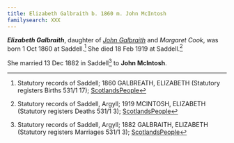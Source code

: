 ```yaml
---
title: Elizabeth Galbraith b. 1860 m. John McIntosh
familysearch: XXX
---
```

***Elizabeth Galbraith***, daughter of *[John Galbraith](galbreath-john-1821.md)* and *Margaret Cook*, was born 1 Oct 1860 at Saddell.[^birth]  She died 18 Feb 1919 at Saddell.[^death]

She married 13 Dec 1882 in Saddell[^marriage] to **John McIntosh**.

[^birth]:  Statutory records of Saddell; 1860 GALBREATH, ELIZABETH (Statutory registers Births 531/1 17); [ScotlandsPeople](https://www.scotlandspeople.gov.uk/view-image/nrs_stat_births/39249480)

[^marriage]: Statutory records of Saddell, Argyll; 1882 GALBRAITH, ELIZABETH (Statutory registers Marriages 531/1 3); [ScotlandsPeople](https://www.scotlandspeople.gov.uk/view-image/nrs_stat_marriages/1731713)

[^death]: Statutory records of Saddell, Argyll; 1919 MCINTOSH, ELIZABETH (Statutory registers Deaths 531/1 3); [ScotlandsPeople](https://www.scotlandspeople.gov.uk/view-image/nrs_stat_deaths/7392263)

